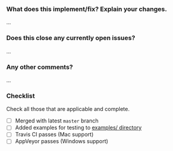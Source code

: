 ### What does this implement/fix? Explain your changes.

...

### Does this close any currently open issues?

...

### Any other comments?

...

### Checklist

Check all those that are applicable and complete.

- [ ] Merged with latest `master` branch
- [ ] Added examples for testing to [examples/ directory](examples/)
- [ ] Travis CI passes (Mac support)
- [ ] AppVeyor passes (Windows support)
